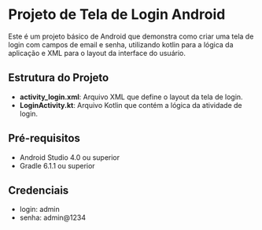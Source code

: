 # Projeto de Tela de Login Android

Este é um projeto básico de Android que demonstra como criar uma tela de login com campos de email e senha, utilizando kotlin para a lógica da aplicação e XML para o layout da interface do usuário.

## Estrutura do Projeto

- **activity_login.xml**: Arquivo XML que define o layout da tela de login.
- **LoginActivity.kt**: Arquivo Kotlin que contém a lógica da atividade de login.

## Pré-requisitos

- Android Studio 4.0 ou superior
- Gradle 6.1.1 ou superior

## Credenciais
- login: admin
- senha: admin@1234